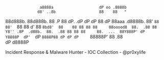                    a8888a                    dP oo .8888b          
                  d8' ..8b                   88    88   "          
88d888b. 88d888b. 88 .P 88 dP.  .dP dP    dP 88 dP 88aaa  .d8888b. 
88'  `88 88'  `88 88 d' 88  `8bd8'  88    88 88 88 88     88ooood8 
88.  .88 88       Y8'' .8P  .d88b.  88.  .88 88 88 88     88.  ... 
88Y888P' dP        Y8888P  dP'  `dP `8888P88 dP dP dP     `88888P' 
88                                       .88                       
dP                                   d8888P                                   

Incident Response & Malware Hunter - IOC Collection - @pr0xylife 
